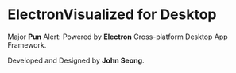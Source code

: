# ElectronVisualized for Desktop

Major **Pun** Alert: Powered by **Electron** Cross-platform Desktop App Framework.

Developed and Designed by **John Seong**.
